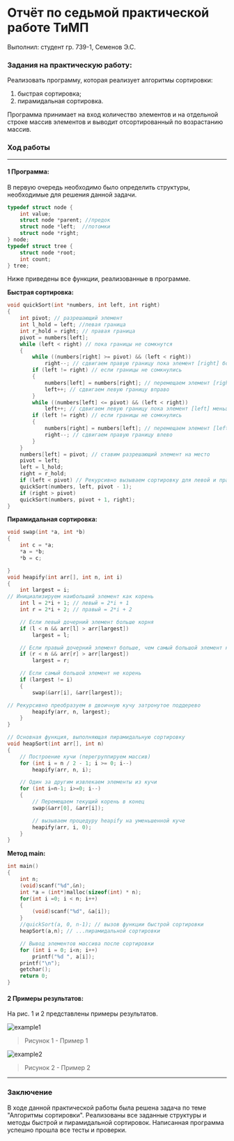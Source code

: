# **Отчёт по седьмой практической работе ТиМП**
Выполнил: студент гр. 739-1, Семенов Э.С.


### Задания на практическую работу:

Реализовать программу, которая реализует алгоритмы сортировки:
1. быстрая сортировка;
2. пирамидальная сортировка.

Программа принимает на вход количество элементов и на отдельной строке массив элементов и выводит отсортированный по возрастанию массив.

### Ход работы
---


#### __1 Программа:__

В первую очередь необходимо было определить структуры, необходимые для решения данной задачи.

```c
typedef struct node {
    int value;
    struct node *parent; //предок
    struct node *left;  //потомки
    struct node *right;
} node;
typedef struct tree {
    struct node *root;
    int count;
} tree;
```

Ниже приведены все функции, реализованные в программе.

__Быстрая сортировка:__
```c
void quickSort(int *numbers, int left, int right)
{
    int pivot; // разрешающий элемент
    int l_hold = left; //левая граница
    int r_hold = right; // правая граница
    pivot = numbers[left];
    while (left < right) // пока границы не сомкнутся
    {
        while ((numbers[right] >= pivot) && (left < right))
            right--; // сдвигаем правую границу пока элемент [right] больше [pivot]
        if (left != right) // если границы не сомкнулись
        {
            numbers[left] = numbers[right]; // перемещаем элемент [right] на место разрешающего
            left++; // сдвигаем левую границу вправо
        }
        while ((numbers[left] <= pivot) && (left < right))
            left++; // сдвигаем левую границу пока элемент [left] меньше [pivot]
        if (left != right) // если границы не сомкнулись
        {
            numbers[right] = numbers[left]; // перемещаем элемент [left] на место [right]
            right--; // сдвигаем правую границу влево
        }
    }
    numbers[left] = pivot; // ставим разрешающий элемент на место
    pivot = left;
    left = l_hold;
    right = r_hold;
    if (left < pivot) // Рекурсивно вызываем сортировку для левой и правой части массива
    quickSort(numbers, left, pivot - 1);
    if (right > pivot)
    quickSort(numbers, pivot + 1, right);
}
```
__Пирамидальная сортировка:__
```c
void swap(int *a, int *b)
{
    int c = *a;
    *a = *b;
    *b = c;

}
void heapify(int arr[], int n, int i)
{
    int largest = i;
// Инициализируем наибольший элемент как корень
    int l = 2*i + 1; // левый = 2*i + 1
    int r = 2*i + 2; // правый = 2*i + 2

    // Если левый дочерний элемент больше корня
    if (l < n && arr[l] > arr[largest])
        largest = l;

    // Если правый дочерний элемент больше, чем самый большой элемент на данный момент
    if (r < n && arr[r] > arr[largest])
        largest = r;

    // Если самый большой элемент не корень
    if (largest != i)
    {
        swap(&arr[i], &arr[largest]);

// Рекурсивно преобразуем в двоичную кучу затронутое поддерево
        heapify(arr, n, largest);
    }
}

// Основная функция, выполняющая пирамидальную сортировку
void heapSort(int arr[], int n)
{
    // Построение кучи (перегруппируем массив)
    for (int i = n / 2 - 1; i >= 0; i--)
        heapify(arr, n, i);

    // Один за другим извлекаем элементы из кучи
    for (int i=n-1; i>=0; i--)
    {
        // Перемещаем текущий корень в конец
        swap(&arr[0], &arr[i]);

        // вызываем процедуру heapify на уменьшенной куче
        heapify(arr, i, 0);
    }
}
```

__Метод main:__
```c
int main()
{
    int n;
    (void)scanf("%d",&n);
    int *a = (int*)malloc(sizeof(int) * n);
    for(int i =0; i < n; i++)
    {
        (void)scanf("%d", &a[i]);
    }
    //quickSort(a, 0, n-1); // вызов функции быстрой сортировки
    heapSort(a,n); // ...пирамидальной сортировки

    // Вывод элементов массива после сортировки
    for (int i = 0; i<n; i++)
        printf("%d ", a[i]);
    printf("\n");
    getchar();
    return 0;
}
```

#### __2 Примеры результатов:__

На рис. 1 и 2 представлены примеры результатов.

![example1](https://sun9-27.userapi.com/impg/Jxv_nigTBkLSpVVSsP3e6gXl4xxDhVByuqQgGA/YnNvEcHg0iA.jpg?size=143x53&quality=96&sign=cb413cc1d037964548e717bd07226527&type=album)
>Рисунок 1 - Пример 1

![example2](https://sun9-6.userapi.com/impg/eJCNau1qSpaewBRpvq2kFyduCVaS68BcyTH0IA/laVd3SDQ_rY.jpg?size=85x52&quality=96&sign=34355eadbf45e20795e0251f3076f328&type=album)
>Рисунок 2 - Пример 2
---

### __Заключение__
В ходе данной практической работы была решена задача по теме "Алгоритмы сортировки". Реализованы все заданные структуры и методы быстрой и пирамидальной сортировок. Написанная программа успешно прошла все тесты и проверки.
